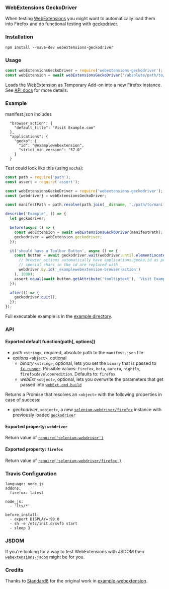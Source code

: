 ### WebExtensions GeckoDriver

When testing [WebExtensions](https://developer.mozilla.org/Add-ons/WebExtensions) you might want to automatically load them into Firefox and do functional testing with [geckodriver](https://github.com/mozilla/geckodriver).

### Installation

```
npm install --save-dev webextensions-geckodriver
```

### Usage

```js
const webExtensionsGeckoDriver = require('webextensions-geckodriver');
const webExtension = await webExtensionsGeckoDriver('/absolute/path/to/manifest.json');
```

Loads the WebExtension as Temporary Add-on into a new Firefox instance. See [API docs](#api) for more details.


### Example

manifest.json includes
```
  "browser_action": {
    "default_title": "Visit Example.com"
  },
  "applications": {
    "gecko": {
      "id": "@examplewebextension",
      "strict_min_version": "57.0"
    }
  }
```

Test could look like this (using `mocha`):
```js
const path = require('path');
const assert = require('assert');

const webExtensionsGeckoDriver = require('webextensions-geckodriver');
const {webdriver} = webExtensionsGeckoDriver;

const manifestPath = path.resolve(path.join(__dirname, './path/to/manifest.json'));

describe('Example', () => {
  let geckodriver;

  before(async () => {
    const webExtension = await webExtensionsGeckoDriver(manifestPath);
    geckodriver = webExtension.geckodriver;
  });

  it('should have a Toolbar Button', async () => {
    const button = await geckodriver.wait(webdriver.until.elementLocated(
      // browser_actions automatically have applications.gecko.id as prefix
      // special chars in the id are replaced with _
      webdriver.By.id('_examplewebextension-browser-action')
    ), 1000);
    assert.equal(await button.getAttribute('tooltiptext'), 'Visit Example.com');
  });

  after(() => {
    geckodriver.quit();
  });
});
```

Full executable example is in the [example directory](example/).


### API

#### Exported default function(path[, options])

* *path* `<string>`, required, absolute path to the `manifest.json` file
* *options* `<object>`, optional
  * *binary* `<string>`, optional, lets you set the `binary` that is passed to [`fx-runner`](https://github.com/mozilla-jetpack/node-fx-runner). Possible values: `firefox`, `beta`, `aurora`, `nightly`, `firefoxdeveloperedition`. Defaults to: `firefox`.
  * *webExt* `<object>`, optional, lets you overwrite the parameters that get passed into [`webExt.cmd.build`](https://github.com/mozilla/web-ext#using-web-ext-in-nodejs-code)


Returns a Promise that resolves an `<object>` with the following properties in case of success:

* *geckodriver*, `<object>`, a new [`selenium-webdriver/firefox`](https://www.npmjs.com/package/selenium-webdriver) instance with previously loaded [`geckodriver`](https://www.npmjs.com/package/geckodriver)


#### Exported property: `webdriver`

Return value of [`require('selenium-webdriver')`](https://www.npmjs.com/package/selenium-webdriver)

#### Exported property: `firefox`

Return value of [`require('selenium-webdriver/firefox')`](https://www.npmjs.com/package/selenium-webdriver)


### Travis Configuration

```
language: node_js
addons:
  firefox: latest

node_js:
  - 'lts/*'

before_install:
  - export DISPLAY=:99.0
  - sh -e /etc/init.d/xvfb start
  - sleep 3
```

### JSDOM

If you're looking for a way to test WebExtensions with JSDOM then [`webextensions-jsdom`](https://github.com/webexts/webextensions-jsdom) might be for you.

### Credits

Thanks to [Standard8](https://github.com/Standard8) for the original work in [example-webextension](https://github.com/Standard8/example-webextension).